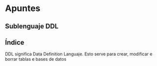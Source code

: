 # Apuntes
## Sublenguaje DDL
## Índice

DDL significa Data Definition Languaje. Esto serve para crear, modificar e borrar tablas e bases de datos
